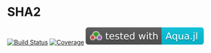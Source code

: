 # SHA2

[![Build Status](https://github.com/erich-9/SHA2.jl/actions/workflows/CI.yml/badge.svg?branch=main)](https://github.com/erich-9/SHA2.jl/actions/workflows/CI.yml?query=branch%3Amain)
[![Coverage](https://codecov.io/gh/erich-9/SHA2.jl/branch/main/graph/badge.svg)](https://codecov.io/gh/erich-9/SHA2.jl)
[![Aqua](https://raw.githubusercontent.com/JuliaTesting/Aqua.jl/master/badge.svg)](https://github.com/JuliaTesting/Aqua.jl)
